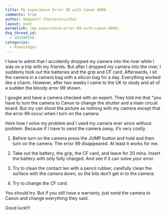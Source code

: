 ```yaml
---
title: My experience Error 99 with Canon 400D
comments: true
author: Noppanit Charassinvichai
layout: post
permalink: /my-experience-error-99-with-canon-400d/
dsq_thread_id:
  - 183380156
categories:
  - Knowledges
---
```

I have to admit that I accidently dropped my camera into the river while I was on a trip with my friends. But after I dropped my camera into the river, I suddenly took out the batteries and the grip and CF card. Afterwards, I sit the camera in a camera bag with a silicon bag for a day. Everything worked like a charm. However, after two weeks I came to the UK to study and all of a sudden the bloody error 99 shown. 

I google and have a camera checked with an expert. They told me that &#8220;you have to turn the camera to Canon to change the shutter and a main circuit board. But my can shoot the picture as nothing with my camera except that the error 99 occur when I turn on the camera. 

Here how I solve my problem and I used my camera ever since without problem. Because if I have to send the camera away, it&#8217;s very costly.

1. Before turn on the camera press the JUMP button and hold and then turn on the camera. The error 99 disappeared. At least it works for me. 

2. Take out the battery, the grip, the CF card, and leave for 20 mins. Insert the battery with only fully charged. And see if it can solve your error. 

3. Try to clean the contact len with a pencil rubber, carefully clean the surface with the camera down, so the bits don&#8217;t get in to the camera. 

4. Try to change the CF card. 

You should try. But if you still have a warranty, just send the camera to Canon and change everything they said. 

Good luck!!!